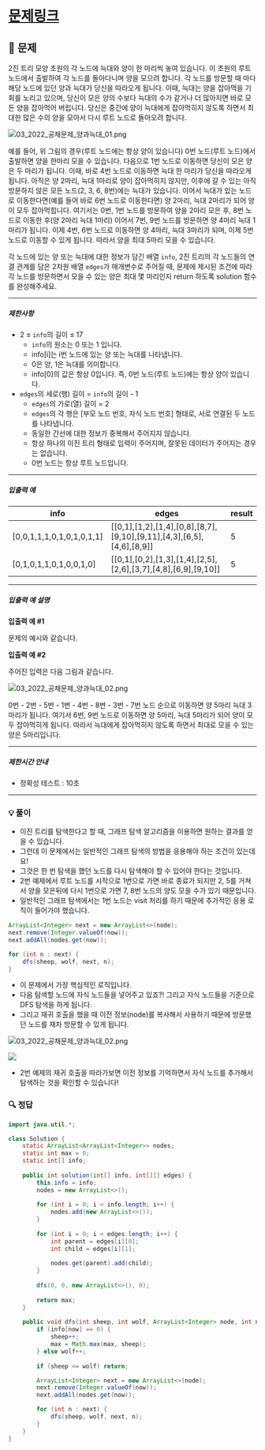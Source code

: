 # [문제링크](https://school.programmers.co.kr/learn/courses/30/lessons/92343)

## 📝 문제

2진 트리 모양 초원의 각 노드에 늑대와 양이 한 마리씩 놓여 있습니다. 이 초원의 루트 노드에서 출발하여 각 노드를 돌아다니며 양을 모으려 합니다. 각 노드를 방문할 때 마다 해당 노드에 있던 양과 늑대가 당신을 따라오게 됩니다. 이때, 늑대는 양을 잡아먹을 기회를 노리고 있으며, 당신이 모은 양의 수보다 늑대의 수가 같거나 더 많아지면 바로 모든 양을 잡아먹어 버립니다. 당신은 중간에 양이 늑대에게 잡아먹히지 않도록 하면서 최대한 많은 수의 양을 모아서 다시 루트 노드로 돌아오려 합니다.

![03_2022_공채문제_양과늑대_01.png](https://grepp-programmers.s3.ap-northeast-2.amazonaws.com/files/production/ed7118a9-a99b-4f3a-9779-a94816529e78/03_2022_%E1%84%80%E1%85%A9%E1%86%BC%E1%84%8E%E1%85%A2%E1%84%86%E1%85%AE%E1%86%AB%E1%84%8C%E1%85%A6_%E1%84%8B%E1%85%A3%E1%86%BC%E1%84%80%E1%85%AA%E1%84%82%E1%85%B3%E1%86%A8%E1%84%83%E1%85%A2_01.png)

예를 들어, 위 그림의 경우(루트 노드에는 항상 양이 있습니다) 0번 노드(루트 노드)에서 출발하면 양을 한마리 모을 수 있습니다. 다음으로 1번 노드로 이동하면 당신이 모은 양은 두 마리가 됩니다. 이때, 바로 4번 노드로 이동하면 늑대 한 마리가 당신을 따라오게 됩니다. 아직은 양 2마리, 늑대 1마리로 양이 잡아먹히지 않지만, 이후에 갈 수 있는 아직 방문하지 않은 모든 노드(2, 3, 6, 8번)에는 늑대가 있습니다. 이어서 늑대가 있는 노드로 이동한다면(예를 들어 바로 6번 노드로 이동한다면) 양 2마리, 늑대 2마리가 되어 양이 모두 잡아먹힙니다. 여기서는 0번, 1번 노드를 방문하여 양을 2마리 모은 후, 8번 노드로 이동한 후(양 2마리 늑대 1마리) 이어서 7번, 9번 노드를 방문하면 양 4마리 늑대 1마리가 됩니다. 이제 4번, 6번 노드로 이동하면 양 4마리, 늑대 3마리가 되며, 이제 5번 노드로 이동할 수 있게 됩니다. 따라서 양을 최대 5마리 모을 수 있습니다.

각 노드에 있는 양 또는 늑대에 대한 정보가 담긴 배열 `info`, 2진 트리의 각 노드들의 연결 관계를 담은 2차원 배열 `edges`가 매개변수로 주어질 때, 문제에 제시된 조건에 따라 각 노드를 방문하면서 모을 수 있는 양은 최대 몇 마리인지 return 하도록 solution 함수를 완성해주세요.

---

##### 제한사항

- 2 ≤ `info`의 길이 ≤ 17
    - `info`의 원소는 0 또는 1 입니다.
    - info[i]는 i번 노드에 있는 양 또는 늑대를 나타냅니다.
    - 0은 양, 1은 늑대를 의미합니다.
    - info[0]의 값은 항상 0입니다. 즉, 0번 노드(루트 노드)에는 항상 양이 있습니다.
- `edges`의 세로(행) 길이 = `info`의 길이 - 1
    - `edges`의 가로(열) 길이 = 2
    - `edges`의 각 행은 [부모 노드 번호, 자식 노드 번호] 형태로, 서로 연결된 두 노드를 나타냅니다.
    - 동일한 간선에 대한 정보가 중복해서 주어지지 않습니다.
    - 항상 하나의 이진 트리 형태로 입력이 주어지며, 잘못된 데이터가 주어지는 경우는 없습니다.
    - 0번 노드는 항상 루트 노드입니다.

---

##### 입출력 예

|info|edges|result|
|---|---|---|
|[0,0,1,1,1,0,1,0,1,0,1,1]|[[0,1],[1,2],[1,4],[0,8],[8,7],[9,10],[9,11],[4,3],[6,5],[4,6],[8,9]]|5|
|[0,1,0,1,1,0,1,0,0,1,0]|[[0,1],[0,2],[1,3],[1,4],[2,5],[2,6],[3,7],[4,8],[6,9],[9,10]]|5|

---

##### 입출력 예 설명

**입출력 예 #1**

문제의 예시와 같습니다.

**입출력 예 #2**

주어진 입력은 다음 그림과 같습니다.

![03_2022_공채문제_양과늑대_02.png](https://grepp-programmers.s3.ap-northeast-2.amazonaws.com/files/production/32656ee0-814e-4dd9-93a3-abed1ce31ec1/03_2022_%E1%84%80%E1%85%A9%E1%86%BC%E1%84%8E%E1%85%A2%E1%84%86%E1%85%AE%E1%86%AB%E1%84%8C%E1%85%A6_%E1%84%8B%E1%85%A3%E1%86%BC%E1%84%80%E1%85%AA%E1%84%82%E1%85%B3%E1%86%A8%E1%84%83%E1%85%A2_02.png)

0번 - 2번 - 5번 - 1번 - 4번 - 8번 - 3번 - 7번 노드 순으로 이동하면 양 5마리 늑대 3마리가 됩니다. 여기서 6번, 9번 노드로 이동하면 양 5마리, 늑대 5마리가 되어 양이 모두 잡아먹히게 됩니다. 따라서 늑대에게 잡아먹히지 않도록 하면서 최대로 모을 수 있는 양은 5마리입니다.

---

##### 제한시간 안내

- 정확성 테스트 : 10초


---

### 💡 풀이

- 이진 트리를 탐색한다고 할 때, 그래프 탐색 알고리즘을 이용하면 원하는 결과를 얻을 수 있습니다.
- 그런데 이 문제에서는 일반적인 그래프 탐색의 방법을 응용해야 하는 조건이 있는데요!
- 그것은 한 번 탐색을 했던 노드를 다시 탐색해야 할 수 있어야 한다는 것입니다.
- 2번 예제에서 루트 노드를 시작으로 1번으로 가면 바로 종료가 되지만 2, 5를 거쳐서 양을 모은뒤에 다시 1번으로 가면 7, 8번 노드의 양도 모을 수가 있기 때문입니다.
- 일반적인 그래프 탐색에서는 1번 노드는 visit 처리를 하기 때문에 추가적인 응용 로직이 들어가야 했습니다.

```java
ArrayList<Integer> next = new ArrayList<>(node);
next.remove(Integer.valueOf(now));
next.addAll(nodes.get(now));

for (int n : next) {
	dfs(sheep, wolf, next, n);
}
```

- 이 문제에서 가장 핵심적인 로직입니다.
- 다음 탐색할 노드에 자식 노드들을 넣어주고 있죠?! 그리고 자식 노드들을 기준으로 DFS 탐색을 하게 됩니다.
- 그리고 재귀 호출을 했을 때 이전 정보(node)를 복사해서 사용하기 때문에 방문했던 노드를 재차 방문할 수 있게 됩니다.

![03_2022_공채문제_양과늑대_02.png](https://grepp-programmers.s3.ap-northeast-2.amazonaws.com/files/production/32656ee0-814e-4dd9-93a3-abed1ce31ec1/03_2022_%E1%84%80%E1%85%A9%E1%86%BC%E1%84%8E%E1%85%A2%E1%84%86%E1%85%AE%E1%86%AB%E1%84%8C%E1%85%A6_%E1%84%8B%E1%85%A3%E1%86%BC%E1%84%80%E1%85%AA%E1%84%82%E1%85%B3%E1%86%A8%E1%84%83%E1%85%A2_02.png)

![](https://img1.daumcdn.net/thumb/R1280x0/?scode=mtistory2&fname=https%3A%2F%2Fblog.kakaocdn.net%2Fdn%2FbQ0GtN%2FbtsC9ooN333%2FKaKxIGNZEeOlYlFs68UjF1%2Fimg.png)

- 2번 예제의 재귀 호출을 따라가보면 이전 정보를 기억하면서 자식 노드를 추가해서 탐색하는 것을 확인할 수 있습니다!

### 🔍 정답

```java
import java.util.*;

class Solution {
    static ArrayList<ArrayList<Integer>> nodes;
    static int max = 0;
    static int[] info;
    
    public int solution(int[] info, int[][] edges) {
        this.info = info;
        nodes = new ArrayList<>();
        
        for (int i = 0; i < info.length; i++) {
            nodes.add(new ArrayList<>());
        }
        
        for (int i = 0; i < edges.length; i++) {
            int parent = edges[i][0];
            int child = edges[i][1];
            
            nodes.get(parent).add(child);
        }
        
        dfs(0, 0, new ArrayList<>(), 0);
        
        return max;
    }
    
    public void dfs(int sheep, int wolf, ArrayList<Integer> node, int now) {      
        if (info[now] == 0) {
            sheep++;
            max = Math.max(max, sheep);
        } else wolf++;
        
        if (sheep <= wolf) return;

        ArrayList<Integer> next = new ArrayList<>(node);
        next.remove(Integer.valueOf(now));
        next.addAll(nodes.get(now));

        for (int n : next) {
            dfs(sheep, wolf, next, n);
        }
    }
}
```